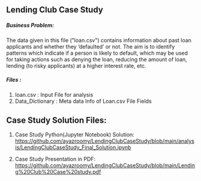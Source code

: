## Lending Club Case Study


##### Business Problem:

The data given in this file ("loan.csv")  contains information about past loan applicants and whether they ‘defaulted’ or not. The aim is to identify patterns which indicate if a person is likely to default, which may be used for taking actions such as denying the loan, reducing the amount of loan, lending (to risky applicants) at a higher interest rate, etc.

##### Files :
1. loan.csv  : Input File for analysis
2. Data_Dictionary : Meta data Info of Loan.csv File Fields

## Case Study Solution Files:
1. Case Study Python(Jupyter Notebook) Solution: https://github.com/ayazroomy/LendingClubCaseStudy/blob/main/analysis/LendingClubCaseStudy_Final_Solution.ipynb
   
2. Case Study Presentation in PDF: https://github.com/ayazroomy/LendingClubCaseStudy/blob/main/Lending%20Club%20Case%20study.pdf
